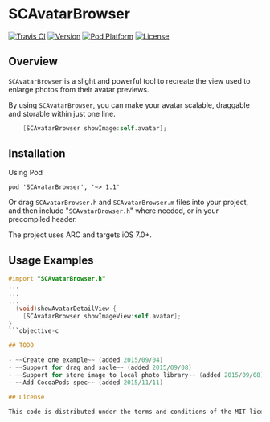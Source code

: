 SCAvatarBrowser
============
[![Travis CI](https://travis-ci.org/luosch/SCAvatarBrowser.svg)](https://travis-ci.org/luosch/SCAvatarBrowser)
[![Version](https://img.shields.io/cocoapods/v/SCAvatarBrowser.svg?style=flat)](http://cocoadocs.org/docsets/SCAvatarBrowser/)
[![Pod Platform](http://img.shields.io/cocoapods/p/SCAvatarBrowser.svg?style=flat)](http://cocoadocs.org/docsets/SCAvatarBrowser/)
[![License](https://img.shields.io/cocoapods/l/SCAvatarBrowser.svg?style=flat)](https://github.com/luosch/SCAvatarBrowser/blob/master/LICENSE)

## Overview

`SCAvatarBrowser` is a slight and powerful tool to recreate the view used to enlarge photos from their avatar previews.

By using `SCAvatarBrowser`, you can make your avatar scalable, draggable and storable within just one line.

```objective-c
    [SCAvatarBrowser showImage:self.avatar];
```

## Installation
Using Pod

    pod 'SCAvatarBrowser', '~> 1.1'

Or drag `SCAvatarBrowser.h` and `SCAvatarBrowser.m` files into your project, and then include "`SCAvatarBrowser.h`" where needed, or in your precompiled header.

The project uses ARC and targets iOS 7.0+.

## Usage Examples

```objective-c
#import "SCAvatarBrowser.h"
...
...
...
- (void)showAvatarDetailView {
    [SCAvatarBrowser showImageView:self.avatar];
}
```objective-c

## TODO

- ~~Create one example~~ (added 2015/09/04)
- ~~Support for drag and sacle~~ (added 2015/09/08)
- ~~Support for store image to local photo library~~ (added 2015/09/08)
- ~~Add CocoaPods spec~~ (added 2015/11/11)

## License

This code is distributed under the terms and conditions of the MIT license.